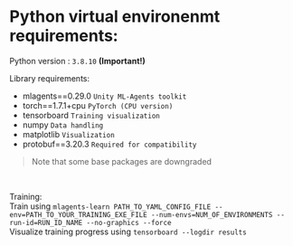 # Python virtual environenmt requirements:
Python version : `3.8.10` **(Important!)**

Library requirements:
- mlagents==0.29.0     `Unity ML-Agents toolkit `
- torch==1.7.1+cpu     `PyTorch (CPU version)`
- tensorboard          `Training visualization`
- numpy                `Data handling`
- matplotlib           `Visualization`
- protobuf==3.20.3     `Required for compatibility`
> Note that some base packages are downgraded

<br>

Training: <br>
Train using `mlagents-learn PATH_TO_YAML_CONFIG_FILE --env=PATH_TO_YOUR_TRAINING_EXE_FILE --num-envs=NUM_OF_ENVIRONMENTS --run-id=RUN_ID_NAME --no-graphics --force` <br>
Visualize training progress using `tensorboard --logdir results`
